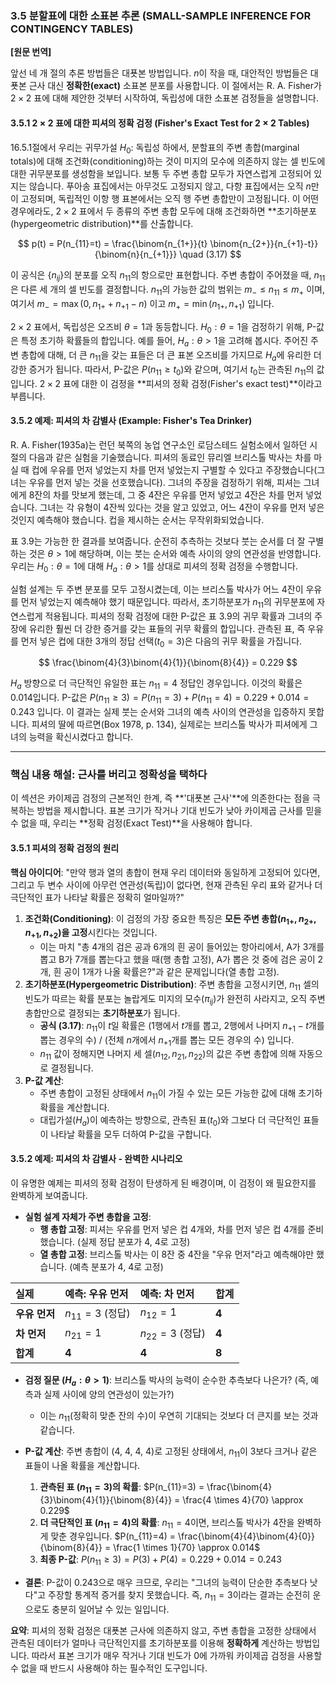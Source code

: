 ### **3.5 분할표에 대한 소표본 추론 (SMALL-SAMPLE INFERENCE FOR CONTINGENCY TABLES)**

**[원문 번역]**

앞선 네 개 절의 추론 방법들은 대푯본 방법입니다. $n$이 작을 때, 대안적인 방법들은 대푯본 근사 대신 **정확한(exact)** 소표본 분포를 사용합니다. 이 절에서는 R. A. Fisher가 $2 \times 2$ 표에 대해 제안한 것부터 시작하여, 독립성에 대한 소표본 검정들을 설명합니다.

#### **3.5.1 $2 \times 2$ 표에 대한 피셔의 정확 검정 (Fisher's Exact Test for 2 × 2 Tables)**

16.5.1절에서 우리는 귀무가설 $H_0$: 독립성 하에서, 분할표의 주변 총합(marginal totals)에 대해 조건화(conditioning)하는 것이 미지의 모수에 의존하지 않는 셀 빈도에 대한 귀무분포를 생성함을 보입니다. 보통 두 주변 총합 모두가 자연스럽게 고정되어 있지는 않습니다. 푸아송 표집에서는 아무것도 고정되지 않고, 다항 표집에서는 오직 $n$만이 고정되며, 독립적인 이항 행 표본에서는 오직 행 주변 총합만이 고정됩니다. 이 어떤 경우에라도, $2 \times 2$ 표에서 두 종류의 주변 총합 모두에 대해 조건화하면 **초기하분포(hypergeometric distribution)**를 산출합니다.

$$ p(t) = P(n_{11}=t) = \frac{\binom{n_{1+}}{t} \binom{n_{2+}}{n_{+1}-t}}{\binom{n}{n_{+1}}} \quad (3.17) $$

이 공식은 $\{n_{ij}\}$의 분포를 오직 $n_{11}$의 항으로만 표현합니다. 주변 총합이 주어졌을 때, $n_{11}$은 다른 세 개의 셀 빈도를 결정합니다. $n_{11}$의 가능한 값의 범위는 $m_- \le n_{11} \le m_+$ 이며, 여기서 $m_-=\max(0, n_{1+} + n_{+1} - n)$ 이고 $m_+=\min(n_{1+}, n_{+1})$ 입니다.

$2 \times 2$ 표에서, 독립성은 오즈비 $\theta=1$과 동등합니다. $H_0: \theta=1$을 검정하기 위해, P-값은 특정 초기하 확률들의 합입니다. 예를 들어, $H_a: \theta > 1$을 고려해 봅시다. 주어진 주변 총합에 대해, 더 큰 $n_{11}$을 갖는 표들은 더 큰 표본 오즈비를 가지므로 $H_a$에 유리한 더 강한 증거가 됩니다. 따라서, P-값은 $P(n_{11} \ge t_0)$와 같으며, 여기서 $t_0$는 관측된 $n_{11}$의 값입니다. $2 \times 2$ 표에 대한 이 검정을 **피셔의 정확 검정(Fisher's exact test)**이라고 부릅니다.

#### **3.5.2 예제: 피셔의 차 감별사 (Example: Fisher's Tea Drinker)**

R. A. Fisher(1935a)는 런던 북쪽의 농업 연구소인 로담스테드 실험소에서 일하던 시절의 다음과 같은 실험을 기술했습니다. 피셔의 동료인 뮤리엘 브리스톨 박사는 차를 마실 때 컵에 우유를 먼저 넣었는지 차를 먼저 넣었는지 구별할 수 있다고 주장했습니다(그녀는 우유를 먼저 넣는 것을 선호했습니다). 그녀의 주장을 검정하기 위해, 피셔는 그녀에게 8잔의 차를 맛보게 했는데, 그 중 4잔은 우유를 먼저 넣었고 4잔은 차를 먼저 넣었습니다. 그녀는 각 유형이 4잔씩 있다는 것을 알고 있었고, 어느 4잔이 우유를 먼저 넣은 것인지 예측해야 했습니다. 컵을 제시하는 순서는 무작위화되었습니다.

표 3.9는 가능한 한 결과를 보여줍니다. 순전히 추측하는 것보다 붓는 순서를 더 잘 구별하는 것은 $\theta > 1$에 해당하며, 이는 붓는 순서와 예측 사이의 양의 연관성을 반영합니다. 우리는 $H_0: \theta=1$에 대해 $H_a: \theta > 1$를 상대로 피셔의 정확 검정을 수행합니다.

실험 설계는 두 주변 분포를 모두 고정시켰는데, 이는 브리스톨 박사가 어느 4잔이 우유를 먼저 넣었는지 예측해야 했기 때문입니다. 따라서, 초기하분포가 $n_{11}$의 귀무분포에 자연스럽게 적용됩니다. 피셔의 정확 검정에 대한 P-값은 표 3.9의 귀무 확률과 그녀의 주장에 유리한 훨씬 더 강한 증거를 갖는 표들의 귀무 확률의 합입니다. 관측된 표, 즉 우유를 먼저 넣은 컵에 대한 3개의 정답 선택($t_0=3$)은 다음의 귀무 확률을 가집니다.

$$ \frac{\binom{4}{3}\binom{4}{1}}{\binom{8}{4}} = 0.229 $$

$H_a$ 방향으로 더 극단적인 유일한 표는 $n_{11}=4$ 정답인 경우입니다. 이것의 확률은 0.014입니다. P-값은 $P(n_{11} \ge 3) = P(n_{11}=3) + P(n_{11}=4) = 0.229 + 0.014 = 0.243$ 입니다. 이 결과는 실제 붓는 순서와 그녀의 예측 사이의 연관성을 입증하지 못합니다. 피셔의 딸에 따르면(Box 1978, p. 134), 실제로는 브리스톨 박사가 피셔에게 그녀의 능력을 확신시켰다고 합니다.

---

### **핵심 내용 해설: 근사를 버리고 정확성을 택하다**

이 섹션은 카이제곱 검정의 근본적인 한계, 즉 **'대푯본 근사'**에 의존한다는 점을 극복하는 방법을 제시합니다. 표본 크기가 작거나 기대 빈도가 낮아 카이제곱 근사를 믿을 수 없을 때, 우리는 **정확 검정(Exact Test)**을 사용해야 합니다.

#### **3.5.1 피셔의 정확 검정의 원리**

**핵심 아이디어**: "만약 행과 열의 총합이 현재 우리 데이터와 동일하게 고정되어 있다면, 그리고 두 변수 사이에 아무런 연관성(독립)이 없다면, 현재 관측된 우리 표와 같거나 더 극단적인 표가 나타날 확률은 정확히 얼마일까?"

1.  **조건화(Conditioning)**: 이 검정의 가장 중요한 특징은 **모든 주변 총합($n_{1+}, n_{2+}, n_{+1}, n_{+2}$)을 고정**시킨다는 것입니다.
    *   이는 마치 "총 4개의 검은 공과 6개의 흰 공이 들어있는 항아리에서, A가 3개를 뽑고 B가 7개를 뽑는다고 했을 때(행 총합 고정), A가 뽑은 것 중에 검은 공이 2개, 흰 공이 1개가 나올 확률은?"과 같은 문제입니다(열 총합 고정).
2.  **초기하분포(Hypergeometric Distribution)**: 주변 총합을 고정시키면, $n_{11}$ 셀의 빈도가 따르는 확률 분포는 놀랍게도 미지의 모수($\pi_{ij}$)가 완전히 사라지고, 오직 주변 총합만으로 결정되는 **초기하분포**가 됩니다.
    *   **공식 (3.17)**: $n_{11}$이 $t$일 확률은 (1행에서 $t$개를 뽑고, 2행에서 나머지 $n_{+1}-t$개를 뽑는 경우의 수) / (전체 $n$개에서 $n_{+1}$개를 뽑는 모든 경우의 수) 입니다.
    *   $n_{11}$ 값이 정해지면 나머지 세 셀($n_{12}, n_{21}, n_{22}$)의 값은 주변 총합에 의해 자동으로 결정됩니다.
3.  **P-값 계산**:
    *   주변 총합이 고정된 상태에서 $n_{11}$이 가질 수 있는 모든 가능한 값에 대해 초기하 확률을 계산합니다.
    *   대립가설($H_a$)이 예측하는 방향으로, 관측된 표($t_0$)와 그보다 더 극단적인 표들이 나타날 확률을 모두 더하여 P-값을 구합니다.

#### **3.5.2 예제: 피셔의 차 감별사 - 완벽한 시나리오**

이 유명한 예제는 피셔의 정확 검정이 탄생하게 된 배경이며, 이 검정이 왜 필요한지를 완벽하게 보여줍니다.

*   **실험 설계 자체가 주변 총합을 고정**:
    *   **행 총합 고정**: 피셔는 우유를 먼저 넣은 컵 4개와, 차를 먼저 넣은 컵 4개를 준비했습니다. (실제 정답 분포가 4, 4로 고정)
    *   **열 총합 고정**: 브리스톨 박사는 이 8잔 중 4잔을 "우유 먼저"라고 예측해야만 했습니다. (예측 분포가 4, 4로 고정)

| 실제 | **예측: 우유 먼저** | **예측: 차 먼저** | **합계** |
| :--- | :--- | :--- | :--- |
| **우유 먼저** | $n_{11}=3$ (정답) | $n_{12}=1$ | **4** |
| **차 먼저** | $n_{21}=1$ | $n_{22}=3$ (정답) | **4** |
| **합계** | **4** | **4** | **8** |

*   **검정 질문 ($H_a: \theta>1$)**: 브리스톨 박사의 능력이 순수한 추측보다 나은가? (즉, 예측과 실제 사이에 양의 연관성이 있는가?)
    *   이는 $n_{11}$(정확히 맞춘 잔의 수)이 우연히 기대되는 것보다 더 큰지를 보는 것과 같습니다.
*   **P-값 계산**: 주변 총합이 (4, 4, 4, 4)로 고정된 상태에서, $n_{11}$이 3보다 크거나 같은 표들이 나올 확률을 계산합니다.
    1.  **관측된 표 ($n_{11}=3$)의 확률**: $P(n_{11}=3) = \frac{\binom{4}{3}\binom{4}{1}}{\binom{8}{4}} = \frac{4 \times 4}{70} \approx 0.229$
    2.  **더 극단적인 표 ($n_{11}=4$)의 확률**: $n_{11}=4$이면, 브리스톨 박사가 4잔을 완벽하게 맞춘 경우입니다. $P(n_{11}=4) = \frac{\binom{4}{4}\binom{4}{0}}{\binom{8}{4}} = \frac{1 \times 1}{70} \approx 0.014$
    3.  **최종 P-값**: $P(n_{11} \ge 3) = P(3) + P(4) = 0.229 + 0.014 = 0.243$

*   **결론**: P-값이 0.243으로 매우 크므로, 우리는 "그녀의 능력이 단순한 추측보다 낫다"고 주장할 통계적 증거를 찾지 못했습니다. 즉, $n_{11}=3$이라는 결과는 순전히 운으로도 충분히 일어날 수 있는 일입니다.

**요약**: 피셔의 정확 검정은 대푯본 근사에 의존하지 않고, 주변 총합을 고정한 상태에서 관측된 데이터가 얼마나 극단적인지를 초기하분포를 이용해 **정확하게** 계산하는 방법입니다. 따라서 표본 크기가 매우 작거나 기대 빈도가 0에 가까워 카이제곱 검정을 사용할 수 없을 때 반드시 사용해야 하는 필수적인 도구입니다.
